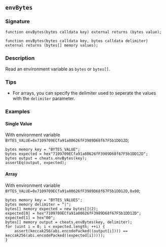 ## `envBytes`

### Signature

```solidity
function envBytes(bytes calldata key) external returns (bytes value);
```

```solidity
function envBytes(bytes calldata key, bytes calldata delimiter) external returns (bytes[] memory values);
```

### Description

Read an environment variable as `bytes` or `bytes[]`.

### Tips

- For arrays, you can specify the delimiter used to seperate the values with the `delimiter` parameter.

### Examples

#### Single Value
With environment variable `BYTES_VALUE=0x7109709ECfa91a80626fF3989D68f67F5b1DD12D`;
```solidity
bytes memory key = "BYTES_VALUE";
bytes expected = hex"7109709ECfa91a80626fF3989D68f67F5b1DD12D";
bytes output = cheats.envBytes(key);
assertEq(output, expected);
```

#### Array
With environment variable `BYTES_VALUE=0x7109709ECfa91a80626fF3989D68f67F5b1DD12D,0x00`;
```solidity
bytes memory key = "BYTES_VALUES";
bytes memory delimiter = "|";
bytes[] memory expected = new bytes[](2);
expected[0] = hex"7109709ECfa91a80626fF3989D68f67F5b1DD12D";
expected[1] = hex"00";
bytes[] memory output = cheats.envBytes(key, delimiter);
for (uint i = 0; i < expected.length; ++i) {
    assert(keccak256(abi.encodePacked((output[i]))) == keccak256(abi.encodePacked((expected[i]))));
}
```
